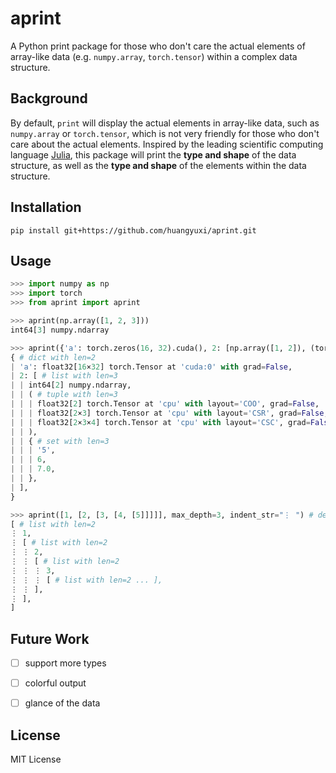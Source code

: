 # aprint

A Python print package for those who don't care the actual elements of array-like data (e.g. `numpy.array`, `torch.tensor`) within a complex data structure.


## Background

By default, `print` will display the actual elements in array-like data, such as `numpy.array` or `torch.tensor`, which is not very friendly for those who don't care about the actual elements.
Inspired by the leading scientific computing language [Julia](https://julialang.org/), this package will print the **type and shape** of the data structure, as well as the **type and shape** of the elements within the data structure.


## Installation

```
pip install git+https://github.com/huangyuxi/aprint.git
```

## Usage

```python
>>> import numpy as np
>>> import torch
>>> from aprint import aprint

>>> aprint(np.array([1, 2, 3]))
int64[3] numpy.ndarray

>>> aprint({'a': torch.zeros(16, 32).cuda(), 2: [np.array([1, 2]), (torch.zeros(2).to_sparse(), torch.zeros(2,3).to_sparse_csr(), torch.zeros(2,3,4).to_sparse_csc()), {'5', 6, 7.}]}, indent_str='| ')
{ # dict with len=2
| 'a': float32[16×32] torch.Tensor at 'cuda:0' with grad=False,
| 2: [ # list with len=3
| | int64[2] numpy.ndarray,
| | ( # tuple with len=3
| | | float32[2] torch.Tensor at 'cpu' with layout='COO', grad=False,
| | | float32[2×3] torch.Tensor at 'cpu' with layout='CSR', grad=False,
| | | float32[2×3×4] torch.Tensor at 'cpu' with layout='CSC', grad=False,
| | ),
| | { # set with len=3
| | | '5',
| | | 6,
| | | 7.0,
| | },
| ],
}

>>> aprint([1, [2, [3, [4, [5]]]]], max_depth=3, indent_str="⋮ ") # default max_depth=5
[ # list with len=2
⋮ 1,
⋮ [ # list with len=2
⋮ ⋮ 2,
⋮ ⋮ [ # list with len=2
⋮ ⋮ ⋮ 3,
⋮ ⋮ ⋮ [ # list with len=2 ... ],
⋮ ⋮ ],
⋮ ],
]
```

## Future Work

- [ ] support more types
- [ ] colorful output
- [ ] glance of the data


## License

MIT License
